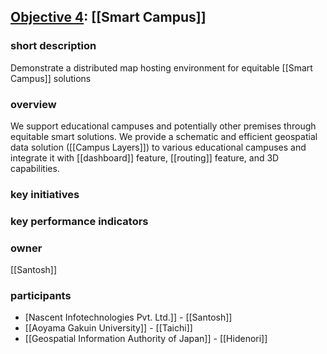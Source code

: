## [Objective 4](https://github.com/unopengis/74): [[Smart Campus]]

### short description

Demonstrate a distributed map hosting environment for equitable [[Smart Campus]] solutions

### overview

We support educational campuses and potentially other premises through equitable smart solutions. We provide a schematic and efficient geospatial data solution ([[Campus Layers]]) to various educational campuses and integrate it with [[dashboard]] feature, [[routing]] feature, and 3D capabilities.

### key initiatives

### key performance indicators

### owner

[[Santosh]]

### participants

- [Nascent Infotechnologies Pvt. Ltd.]] - [[Santosh]]
- [[Aoyama Gakuin University]] - [[Taichi]]
- [[Geospatial Information Authority of Japan]] - [[Hidenori]]
